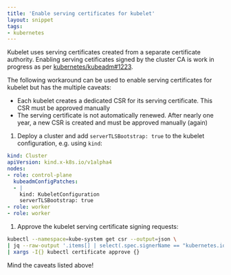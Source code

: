 ```yaml
---
title: 'Enable serving certificates for kubelet'
layout: snippet
tags:
- kubernetes
---
```

Kubelet uses serving certificates created from a separate certificate authority. Enabling serving cetificates signed by the cluster CA is work in progress as per [kubernetes/kubeadm#1223](https://github.com/kubernetes/kubeadm/issues/1223).

The following workaround can be used to enable serving certificates for kubelet but has the multiple caveats:
- Each kubelet creates a dedicated CSR for its serving certificate. This CSR must be approved manually
- The serving certificate is not automatically renewed. After nearly one year, a new CSR is created and must be approved manually (again)

1. Deploy a cluster and add `serverTLSBootstrap: true` to the kubelet configuration, e.g. using `kind`:

```yaml
kind: Cluster
apiVersion: kind.x-k8s.io/v1alpha4
nodes:
- role: control-plane
  kubeadmConfigPatches:
  - |
    kind: KubeletConfiguration
    serverTLSBootstrap: true
- role: worker
- role: worker
```

1. Approve the kubelet serving certificate signing requests:

```bash
kubectl --namespace=kube-system get csr --output=json \
| jq --raw-output '.items[] | select(.spec.signerName == "kubernetes.io/kubelet-serving") | .metadata.name' \
| xargs -I{} kubectl certificate approve {}
```

Mind the caveats listed above!

